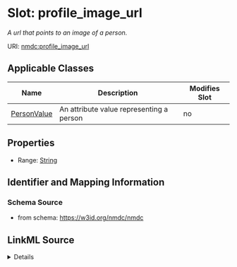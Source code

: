 # Slot: profile_image_url


_A url that points to an image of a person._



URI: [nmdc:profile_image_url](https://w3id.org/nmdc/profile_image_url)



<!-- no inheritance hierarchy -->




## Applicable Classes

| Name | Description | Modifies Slot |
| --- | --- | --- |
[PersonValue](PersonValue.md) | An attribute value representing a person |  no  |







## Properties

* Range: [String](String.md)





## Identifier and Mapping Information







### Schema Source


* from schema: https://w3id.org/nmdc/nmdc




## LinkML Source

<details>
```yaml
name: profile_image_url
description: A url that points to an image of a person.
from_schema: https://w3id.org/nmdc/nmdc
rank: 1000
domain: PersonValue
alias: profile_image_url
domain_of:
- PersonValue
range: string

```
</details>